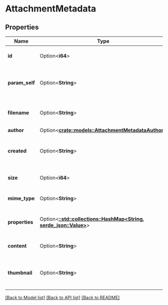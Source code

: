 # AttachmentMetadata

## Properties

Name | Type | Description | Notes
------------ | ------------- | ------------- | -------------
**id** | Option<**i64**> | The ID of the attachment. | [optional][readonly]
**param_self** | Option<**String**> | The URL of the attachment metadata details. | [optional][readonly]
**filename** | Option<**String**> | The name of the attachment file. | [optional][readonly]
**author** | Option<[**crate::models::AttachmentMetadataAuthor**](AttachmentMetadata_author.md)> |  | [optional]
**created** | Option<**String**> | The datetime the attachment was created. | [optional][readonly]
**size** | Option<**i64**> | The size of the attachment. | [optional][readonly]
**mime_type** | Option<**String**> | The MIME type of the attachment. | [optional][readonly]
**properties** | Option<[**::std::collections::HashMap<String, serde_json::Value>**](serde_json::Value.md)> | Additional properties of the attachment. | [optional][readonly]
**content** | Option<**String**> | The URL of the attachment. | [optional][readonly]
**thumbnail** | Option<**String**> | The URL of a thumbnail representing the attachment. | [optional][readonly]

[[Back to Model list]](../README.md#documentation-for-models) [[Back to API list]](../README.md#documentation-for-api-endpoints) [[Back to README]](../README.md)


